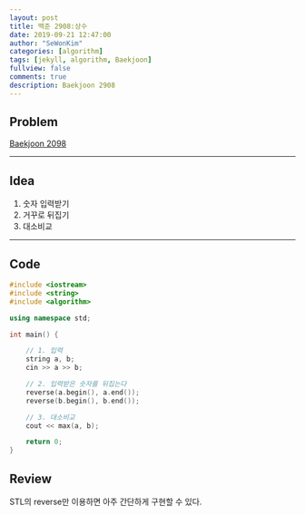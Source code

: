 ```yaml
---
layout: post
title: 백준 2908:상수
date: 2019-09-21 12:47:00
author: "SeWonKim"
categories: [algorithm]
tags: [jekyll, algorithm, Baekjoon]
fullview: false
comments: true
description: Baekjoon 2908
---
```


## Problem

[Baekjoon 2098](https://www.acmicpc.net/problem/2908)

---

## Idea

1. 숫자 입력받기
2. 거꾸로 뒤집기
3. 대소비교

---

## Code

```cpp
#include <iostream>
#include <string>
#include <algorithm>

using namespace std;

int main() {

	// 1. 입력
	string a, b;
	cin >> a >> b;

	// 2. 입력받은 숫자를 뒤집는다
	reverse(a.begin(), a.end());
	reverse(b.begin(), b.end());

	// 3. 대소비교
	cout << max(a, b);

	return 0;
}
```

## Review

STL의 reverse만 이용하면 아주 간단하게 구현할 수 있다.
